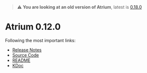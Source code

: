 > :warning: **You are looking at an old version of Atrium**, latest is [0.18.0](../0.18.0)

# Atrium 0.12.0

Following the most important links:
- [Release Notes](https://github.com/robstoll/atrium/releases/tag/v0.12.0)
- [Source Code](https://github.com/robstoll/atrium/tree/v0.12.0)
- [README](https://github.com/robstoll/atrium/blob/v0.12.0/README.md)
- [KDoc](doc)